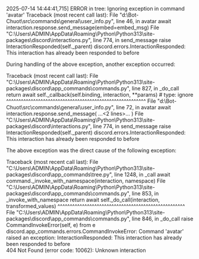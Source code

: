 2025-07-14 14:44:41,715] ERROR in tree: Ignoring exception in command 'avatar'
Traceback (most recent call last):
  File "d:\Bot-Chuot\src\commands\general\user_info.py", line 46, in avatar
    await interaction.response.send_message(embed=embed_msg)
  File "C:\Users\ADMIN\AppData\Roaming\Python\Python313\site-packages\discord\interactions.py", line 774, in send_message
    raise InteractionResponded(self._parent)
discord.errors.InteractionResponded: This interaction has already been responded to before

During handling of the above exception, another exception occurred:

Traceback (most recent call last):
  File "C:\Users\ADMIN\AppData\Roaming\Python\Python313\site-packages\discord\app_commands\commands.py", line 827, in _do_call
    return await self._callback(self.binding, interaction, **params)  # type: ignore
           ^^^^^^^^^^^^^^^^^^^^^^^^^^^^^^^^^^^^^^^^^^^^^^^^^^^^^^^^^
  File "d:\Bot-Chuot\src\commands\general\user_info.py", line 72, in avatar
    await interaction.response.send_message(
    ...<2 lines>...
    )
  File "C:\Users\ADMIN\AppData\Roaming\Python\Python313\site-packages\discord\interactions.py", line 774, in send_message
    raise InteractionResponded(self._parent)
discord.errors.InteractionResponded: This interaction has already been responded to before

The above exception was the direct cause of the following exception:

Traceback (most recent call last):
  File "C:\Users\ADMIN\AppData\Roaming\Python\Python313\site-packages\discord\app_commands\tree.py", line 1248, in _call
    await command._invoke_with_namespace(interaction, namespace)
  File "C:\Users\ADMIN\AppData\Roaming\Python\Python313\site-packages\discord\app_commands\commands.py", line 853, in _invoke_with_namespace
    return await self._do_call(interaction, transformed_values)
           ^^^^^^^^^^^^^^^^^^^^^^^^^^^^^^^^^^^^^^^^^^^^^^^^^^^^
  File "C:\Users\ADMIN\AppData\Roaming\Python\Python313\site-packages\discord\app_commands\commands.py", line 846, in _do_call
    raise CommandInvokeError(self, e) from e
discord.app_commands.errors.CommandInvokeError: Command 'avatar' raised an exception: InteractionResponded: This interaction has already been responded to before       
404 Not Found (error code: 10062): Unknown interaction
